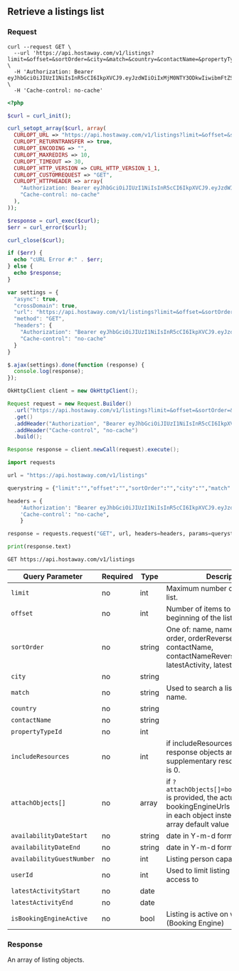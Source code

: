 ## Retrieve a listings list

### Request

```shell
curl --request GET \
  --url 'https://api.hostaway.com/v1/listings?limit=&offset=&sortOrder=&city=&match=&country=&contactName=&propertyTypeId=' \
  -H 'Authorization: Bearer eyJhbGciOiJIUzI1NiIsInR5cCI6IkpXVCJ9.eyJzdWIiOiIxMjM0NTY3ODkwIiwibmFtZSI6IkpvaG4gRG9lIiwiaWF0IjoxNTE2MjM5MDIyfQ.SflKxwRJSMeKKF2QT4fwpMeJf36POk6yJV_adQssw5c' \
  -H 'Cache-control: no-cache'
```

```php
<?php

$curl = curl_init();

curl_setopt_array($curl, array(
  CURLOPT_URL => "https://api.hostaway.com/v1/listings?limit=&offset=&sortOrder=&city=&match=&country=&contactName=&propertyTypeId=",
  CURLOPT_RETURNTRANSFER => true,
  CURLOPT_ENCODING => "",
  CURLOPT_MAXREDIRS => 10,
  CURLOPT_TIMEOUT => 30,
  CURLOPT_HTTP_VERSION => CURL_HTTP_VERSION_1_1,
  CURLOPT_CUSTOMREQUEST => "GET",
  CURLOPT_HTTPHEADER => array(
    "Authorization: Bearer eyJhbGciOiJIUzI1NiIsInR5cCI6IkpXVCJ9.eyJzdWIiOiIxMjM0NTY3ODkwIiwibmFtZSI6IkpvaG4gRG9lIiwiaWF0IjoxNTE2MjM5MDIyfQ.SflKxwRJSMeKKF2QT4fwpMeJf36POk6yJV_adQssw5c",
    "Cache-control: no-cache"
  ),
));

$response = curl_exec($curl);
$err = curl_error($curl);

curl_close($curl);

if ($err) {
  echo "cURL Error #:" . $err;
} else {
  echo $response;
}
```

```javascript
var settings = {
  "async": true,
  "crossDomain": true,
  "url": "https://api.hostaway.com/v1/listings?limit=&offset=&sortOrder=&city=&match=&country=&isSyncig=&contactName=&propertyTypeId=",
  "method": "GET",
  "headers": {
    "Authorization": "Bearer eyJhbGciOiJIUzI1NiIsInR5cCI6IkpXVCJ9.eyJzdWIiOiIxMjM0NTY3ODkwIiwibmFtZSI6IkpvaG4gRG9lIiwiaWF0IjoxNTE2MjM5MDIyfQ.SflKxwRJSMeKKF2QT4fwpMeJf36POk6yJV_adQssw5c",
    "Cache-control": "no-cache"
  }
}

$.ajax(settings).done(function (response) {
  console.log(response);
});
```

```java
OkHttpClient client = new OkHttpClient();

Request request = new Request.Builder()
  .url("https://api.hostaway.com/v1/listings?limit=&offset=&sortOrder=&city=&match=&country=&contactName=&propertyTypeId=")
  .get()
  .addHeader("Authorization", "Bearer eyJhbGciOiJIUzI1NiIsInR5cCI6IkpXVCJ9.eyJzdWIiOiIxMjM0NTY3ODkwIiwibmFtZSI6IkpvaG4gRG9lIiwiaWF0IjoxNTE2MjM5MDIyfQ.SflKxwRJSMeKKF2QT4fwpMeJf36POk6yJV_adQssw5c")
  .addHeader("Cache-control", "no-cache")
  .build();

Response response = client.newCall(request).execute();
```

```python
import requests

url = "https://api.hostaway.com/v1/listings"

querystring = {"limit":"","offset":"","sortOrder":"","city":"","match":"","country":"","contactName":"","propertyTypeId":""}

headers = {
    'Authorization': "Bearer eyJhbGciOiJIUzI1NiIsInR5cCI6IkpXVCJ9.eyJzdWIiOiIxMjM0NTY3ODkwIiwibmFtZSI6IkpvaG4gRG9lIiwiaWF0IjoxNTE2MjM5MDIyfQ.SflKxwRJSMeKKF2QT4fwpMeJf36POk6yJV_adQssw5c",
    'Cache-control': "no-cache",
    }

response = requests.request("GET", url, headers=headers, params=querystring)

print(response.text)
```

`GET https://api.hostaway.com/v1/listings`

Query Parameter | Required | Type | Description
--------- | -------- | ---- | -----------
`limit` | no | int | Maximum number of items in the list.
`offset` | no | int | Number of items to skip from beginning of the list.
`sortOrder` | no | string | One of: name, nameReversed, order, orderReversed, contactName, contactNameReversed, latestActivity, latestActivityDesc.
`city` | no | string | 
`match` | no | string | Used to search a listing by listing name.
`country` | no | string |
`contactName` | no | string |
`propertyTypeId` | no | int |
`includeResources` | no | int | if includeResources flag is 1 then response objects are supplied with supplementary resources, default is 0.
`attachObjects[]`  | no | array | if `?attachObjects[]=bookingEngineUrls` is provided, the actual value of bookingEngineUrls will be returned in each object instead of the empty array default value
`availabilityDateStart` | no | string | date in Y-m-d format
`availabilityDateEnd` | no | string | date in Y-m-d format
`availabilityGuestNumber` | no | int | Listing person capacity
`userId` | no | int | Used to limit listing to user got access to
`latestActivityStart` | no | date |
`latestActivityEnd` | no | date |
`isBookingEngineActive` | no | bool | Listing is active on website (Booking Engine)
### Response

An array of listing objects.
